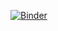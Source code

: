[![Binder](https://mybinder.org/badge_logo.svg)](https://mybinder.org/v2/gh/zloopy/Binder-meca/main)
